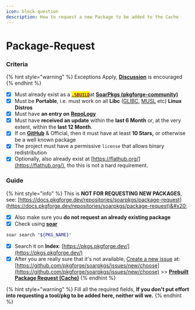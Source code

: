 ```yaml
---
icon: block-question
description: How to request a new Package to be added to the Cache
---
```


# Package-Request

### Criteria

{% hint style="warning" %}
Exceptions Apply, [**Discussion**](https://github.com/pkgforge/soarpkgs/discussions) is encouraged
{% endhint %}

* [x] Must already exist as a [<mark style="color:purple;">**`.SBUILD`**</mark>](broken-reference)at [**SoarPkgs (pkgforge-community)**](https://github.com/pkgforge/soarpkgs/blob/main/README.md)
* [x] Must be **Portable**, i.e. must work on all **Libc** ([GLIBC](https://www.gnu.org/software/libc/), [MUSL](https://musl.libc.org/) etc) **Linux Distros**
* [x] Must have **an entry on** [**RepoLogy**](https://repology.org/projects/)
* [x] Must have **received an update** within the **last 6 Month** or, at the very extent, within the **last 12 Month**.
* [x] If on [**GitHub**](https://github.com/) & Official, then it must have at least **10 Stars,** or otherwise be a well known package
* [x] The project must have a permissive `license` that allows binary redistribution
* [x] Optionally, also already exist at [https://flathub.org/](https://flathub.org/), tho this is not a hard requirement.

### Guide

{% hint style="info" %}
This is **NOT FOR REQUESTING NEW PACKAGES**, see: [https://docs.pkgforge.dev/repositories/soarpkgs/package-request](https://docs.pkgforge.dev/repositories/soarpkgs/package-request)&#x20;

* [x] Also make sure you **do not request an already existing package**
* [x] Check using [**soar**](https://soar.qaidvoid.dev/search)

```bash
soar search "${PKG_NAME}"
```

* [x] Search it on **Index**: [https://pkgs.pkgforge.dev/](https://pkgs.pkgforge.dev/)
* [x] After you are really sure that it's not available, [Create a new issue](https://github.com/pkgforge/soarpkgs/issues/new?assignees=Azathothas\&labels=prebuilt-request\&projects=\&template=2-prebuilt-cache-request.yaml\&title=CacheReq%3A+name_of_the_package) at: [https://github.com/pkgforge/soarpkgs/issues/new/choose](https://github.com/pkgforge/soarpkgs/issues/new/choose) >> [**Prebuilt Package Request (Cache)**](https://github.com/pkgforge/soarpkgs/issues/new?assignees=Azathothas\&labels=prebuilt-request\&projects=\&template=2-prebuilt-cache-request.yaml\&title=CacheReq%3A+name_of_the_package)
{% endhint %}

{% hint style="warning" %}
Fill all the required fields, **If you don't put effort into requesting a tool/pkg to be added here, neither will we.**
{% endhint %}

